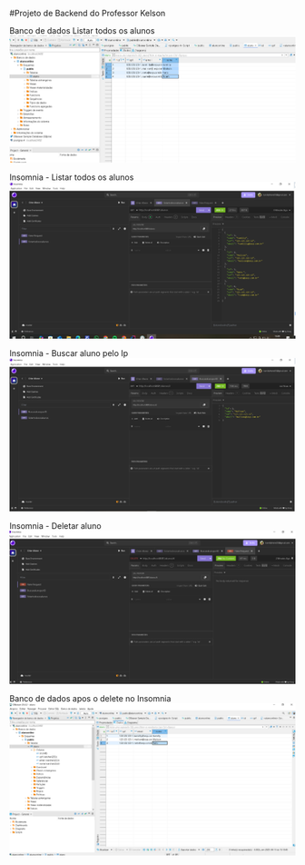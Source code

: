 #Projeto de Backend do Professor Kelson

Banco de dados Listar todos os alunos
![listaralunosbd.PNG](../../../../listaralunosbd.PNG)

Insomnia - Listar todos os alunos
![listaralunoinso.PNG](../../../../listaralunoinso.PNG)

Insomnia - Buscar aluno pelo Ip
![INSOMNIA-BUSCARALUNOPORID.PNG](../../../../buscaraluno.PNG)

Insomnia - Deletar aluno
![deletar.PNG](../../../../deletar.PNG)

Banco de dados apos o delete no Insomnia
![bdapos.PNG](../../../../bdapos.PNG)
